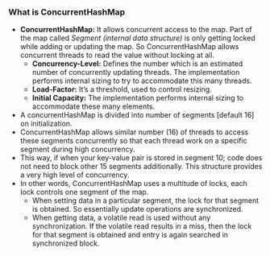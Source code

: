 ### What is ConcurrentHashMap
-   **ConcurrentHashMap:**  It allows concurrent access to the map. Part of the map called  _Segment (internal data structure)_  is only getting locked while adding or updating the map. So ConcurrentHashMap allows concurrent threads to read the value without locking at all.
    -   **Concurrency-Level:**  Defines the number which is an estimated number of concurrently updating threads. The implementation performs internal sizing to try to accommodate this many threads.
    -   **Load-Factor:**  It’s a threshold, used to control resizing.
    -   **Initial Capacity:**  The implementation performs internal sizing to accommodate these many elements.
- A concurrentHashMap is divided into number of segments [default 16] on initialization.
- ConcurrentHashMap allows similar number (16) of threads to access these segments concurrently so that each thread work on a specific segment during high concurrency.
- This way, if when your key-value pair is stored in segment 10; code does not need to block other 15 segments additionally. This structure provides a very high level of concurrency.
- In other words, ConcurrentHashMap uses a multitude of locks, each lock controls one segment of the map.
	- When setting data in a particular segment, the lock for that segment is obtained. So essentially update operations are synchronized.
	- When getting data, a volatile read is used without any synchronization. If the volatile read results in a miss, then the lock for that segment is obtained and entry is again searched in synchronized block.
<!--stackedit_data:
eyJoaXN0b3J5IjpbMTI3MTM5NTE0Nl19
-->